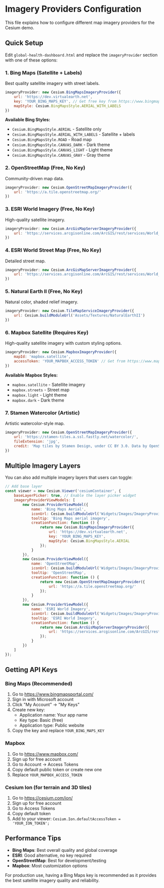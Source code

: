 # Imagery Providers Configuration

This file explains how to configure different map imagery providers for the Cesium demo.

## Quick Setup

Edit `global-health-dashboard.html` and replace the `imageryProvider` section with one of these options:

### 1. Bing Maps (Satellite + Labels)
Best quality satellite imagery with street labels.

```javascript
imageryProvider: new Cesium.BingMapsImageryProvider({
    url: 'https://dev.virtualearth.net',
    key: 'YOUR_BING_MAPS_KEY', // Get free key from https://www.bingmapsportal.com/
    mapStyle: Cesium.BingMapsStyle.AERIAL_WITH_LABELS
})
```

**Available Bing Styles:**
- `Cesium.BingMapsStyle.AERIAL` - Satellite only
- `Cesium.BingMapsStyle.AERIAL_WITH_LABELS` - Satellite + labels
- `Cesium.BingMapsStyle.ROAD` - Road map
- `Cesium.BingMapsStyle.CANVAS_DARK` - Dark theme
- `Cesium.BingMapsStyle.CANVAS_LIGHT` - Light theme
- `Cesium.BingMapsStyle.CANVAS_GRAY` - Gray theme

### 2. OpenStreetMap (Free, No Key)
Community-driven map data.

```javascript
imageryProvider: new Cesium.OpenStreetMapImageryProvider({
    url: 'https://a.tile.openstreetmap.org/'
})
```

### 3. ESRI World Imagery (Free, No Key)
High-quality satellite imagery.

```javascript
imageryProvider: new Cesium.ArcGisMapServerImageryProvider({
    url: 'https://services.arcgisonline.com/ArcGIS/rest/services/World_Imagery/MapServer'
})
```

### 4. ESRI World Street Map (Free, No Key)
Detailed street map.

```javascript
imageryProvider: new Cesium.ArcGisMapServerImageryProvider({
    url: 'https://services.arcgisonline.com/ArcGIS/rest/services/World_Street_Map/MapServer'
})
```

### 5. Natural Earth II (Free, No Key)
Natural color, shaded relief imagery.

```javascript
imageryProvider: new Cesium.TileMapServiceImageryProvider({
    url: Cesium.buildModuleUrl('Assets/Textures/NaturalEarthII')
})
```

### 6. Mapbox Satellite (Requires Key)
High-quality satellite imagery with custom styling options.

```javascript
imageryProvider: new Cesium.MapboxImageryProvider({
    mapId: 'mapbox.satellite',
    accessToken: 'YOUR_MAPBOX_ACCESS_TOKEN' // Get from https://www.mapbox.com/
})
```

**Available Mapbox Styles:**
- `mapbox.satellite` - Satellite imagery
- `mapbox.streets` - Street map
- `mapbox.light` - Light theme
- `mapbox.dark` - Dark theme

### 7. Stamen Watercolor (Artistic)
Artistic watercolor-style map.

```javascript
imageryProvider: new Cesium.OpenStreetMapImageryProvider({
    url: 'https://stamen-tiles.a.ssl.fastly.net/watercolor/',
    fileExtension: 'jpg',
    credit: 'Map tiles by Stamen Design, under CC BY 3.0. Data by OpenStreetMap, under CC BY SA.'
})
```

## Multiple Imagery Layers

You can also add multiple imagery layers that users can toggle:

```javascript
// Add base layer
const viewer = new Cesium.Viewer('cesiumContainer', {
    baseLayerPicker: true, // Enable the layer picker widget
    imageryProviderViewModels: [
        new Cesium.ProviderViewModel({
            name: 'Bing Maps Aerial',
            iconUrl: Cesium.buildModuleUrl('Widgets/Images/ImageryProviders/bingAerial.png'),
            tooltip: 'Bing Maps aerial imagery',
            creationFunction: function () {
                return new Cesium.BingMapsImageryProvider({
                    url: 'https://dev.virtualearth.net',
                    key: 'YOUR_BING_MAPS_KEY',
                    mapStyle: Cesium.BingMapsStyle.AERIAL
                });
            }
        }),
        new Cesium.ProviderViewModel({
            name: 'OpenStreetMap',
            iconUrl: Cesium.buildModuleUrl('Widgets/Images/ImageryProviders/openStreetMap.png'),
            tooltip: 'OpenStreetMap',
            creationFunction: function () {
                return new Cesium.OpenStreetMapImageryProvider({
                    url: 'https://a.tile.openstreetmap.org/'
                });
            }
        }),
        new Cesium.ProviderViewModel({
            name: 'ESRI World Imagery',
            iconUrl: Cesium.buildModuleUrl('Widgets/Images/ImageryProviders/esriWorldImagery.png'),
            tooltip: 'ESRI World Imagery',
            creationFunction: function () {
                return new Cesium.ArcGisMapServerImageryProvider({
                    url: 'https://services.arcgisonline.com/ArcGIS/rest/services/World_Imagery/MapServer'
                });
            }
        })
    ]
});
```

## Getting API Keys

### Bing Maps (Recommended)
1. Go to https://www.bingmapsportal.com/
2. Sign in with Microsoft account
3. Click "My Account" → "My Keys"
4. Create new key:
   - Application name: Your app name
   - Key type: Basic (free)
   - Application type: Public website
5. Copy the key and replace `YOUR_BING_MAPS_KEY`

### Mapbox
1. Go to https://www.mapbox.com/
2. Sign up for free account
3. Go to Account → Access Tokens
4. Copy default public token or create new one
5. Replace `YOUR_MAPBOX_ACCESS_TOKEN`

### Cesium Ion (for terrain and 3D tiles)
1. Go to https://cesium.com/ion/
2. Sign up for free account
3. Go to Access Tokens
4. Copy default token
5. Add to your viewer: `Cesium.Ion.defaultAccessToken = 'YOUR_ION_TOKEN';`

## Performance Tips

- **Bing Maps**: Best overall quality and global coverage
- **ESRI**: Good alternative, no key required
- **OpenStreetMap**: Best for development/testing
- **Mapbox**: Most customization options

For production use, having a Bing Maps key is recommended as it provides the best satellite imagery quality and reliability.
